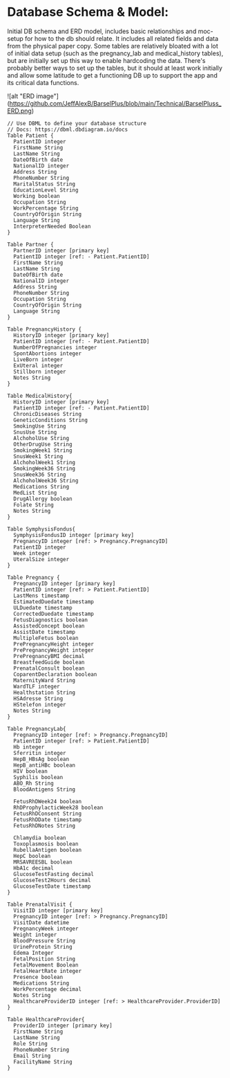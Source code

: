 # Database Schema & Model:

<p>
Initial DB schema and ERD model, includes basic relationships and moc-setup for how to the db should relate. It includes
all related fields and data from the physical paper copy. Some tables are relatively bloated with a lot of 
initial data setup (such as the pregnancy_lab and medical_history tables), but are initially set up this way to 
enable hardcoding the data. There's probably better ways to set up the tables, but it should at least work initially and 
allow some latitude to get a functioning DB up to support the app and its critical data functions.
</p>

![alt "ERD image"]
(https://github.com/JeffAlexB/BarselPlus/blob/main/Technical/BarselPluss_ERD.png)

```
// Use DBML to define your database structure
// Docs: https://dbml.dbdiagram.io/docs
Table Patient {
  PatientID integer
  FirstName String
  LastName String
  DateOfBirth date
  NationalID integer
  Address String
  PhoneNumber String
  MaritalStatus String
  EducationLevel String
  Working boolean
  Occupation String
  WorkPercentage String
  CountryOfOrigin String
  Language String
  InterpreterNeeded Boolean
}

Table Partner {
  PartnerID integer [primary key]
  PatientID integer [ref: - Patient.PatientID]
  FirstName String
  LastName String
  DateOfBirth date
  NationalID integer
  Address String
  PhoneNumber String
  Occupation String
  CountryOfOrigin String
  Language String
}

Table PregnancyHistory {
  HistoryID integer [primary key]
  PatientID integer [ref: - Patient.PatientID]
  NumberOfPregnancies integer
  SpontAbortions integer
  LiveBorn integer
  ExUteral integer
  Stillborn integer
  Notes String
}

Table MedicalHistory{
  HistoryID integer [primary key]
  PatientID integer [ref: - Patient.PatientID]
  ChronicDiseases String
  GeneticConditions String
  SmokingUse String
  SnusUse String
  AlchoholUse String
  OtherDrugUse String
  SmokingWeek1 String
  SnusWeek1 String
  AlchoholWeek1 String
  SmokingWeek36 String
  SnusWeek36 String
  AlchoholWeek36 String
  Medications String
  MedList String
  DrugAllergy boolean
  Folate String
  Notes String
}

Table SymphysisFondus{
  SymphysisFondusID integer [primary key]
  PregnancyID integer [ref: > Pregnancy.PregnancyID]
  PatientID integer
  Week integer
  UteralSize integer
}

Table Pregnancy {
  PregnancyID integer [primary key]
  PatientID integer [ref: > Patient.PatientID]
  LastMens timestamp
  EstimatedDuedate timestamp
  ULDuedate timestamp
  CorrectedDuedate timestamp
  FetusDiagnostics boolean
  AssistedConcept boolean
  AssistDate timestamp
  MultipleFetus boolean
  PrePregnancyHeight integer
  PrePregnancyWeight integer
  PrePregnancyBMI decimal
  BreastfeedGuide boolean 
  PrenatalConsult boolean
  CoparentDeclaration boolean
  MaternityWard String
  WardTLF integer
  Healthstation String
  HSAdresse String
  HStelefon integer
  Notes String
}

Table PregnancyLab{
  PregnancyID integer [ref: > Pregnancy.PregnancyID]
  PatientID integer [ref: > Patient.PatientID]
  Hb integer
  Sferritin integer
  HepB_HBsAg boolean
  HepB_antiHBc boolean
  HIV boolean
  Syphilis boolean 
  ABO_Rh String
  BloodAntigens String

  FetusRhDWeek24 boolean
  RhDProphylacticWeek28 boolean 
  FetusRhDConsent String
  FetusRhDDate timestamp
  FetusRhDNotes String

  Chlamydia boolean
  Toxoplasmosis boolean
  RubellaAntigen boolean
  HepC boolean
  MRSAVREESBL boolean
  HbA1c decimal
  GlucoseTestFasting decimal
  GlucoseTest2Hours decimal
  GlucoseTestDate timestamp
}

Table PrenatalVisit {
  VisitID integer [primary key]
  PregnancyID integer [ref: > Pregnancy.PregnancyID]
  VisitDate datetime
  PregnancyWeek integer
  Weight integer
  BloodPressure String
  UrineProtein String
  Edema Integer
  FetalPosition String
  FetalMovement Boolean
  FetalHeartRate integer
  Presence boolean
  Medications String
  WorkPercentage decimal
  Notes String
  HealthcareProviderID integer [ref: > HealthcareProvider.ProviderID]
}

Table HealthcareProvider{
  ProviderID integer [primary key]
  FirstName String
  LastName String
  Role String
  PhoneNumber String
  Email String
  FacilityName String
}
```
